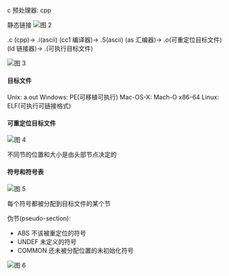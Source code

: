 

c 预处理器: cpp

静态链接
![图 2](https://i.loli.net/2021/10/07/IxLtM5pyCfGWg64.png)  

.c (cpp)-> .i(ascii) (cc1 编译器)-> .S(ascii) (as 汇编器)-> .o(可重定位目标文件) (ld 链接器)-> .(可执行目标文件)

![图 3](https://i.loli.net/2021/10/07/GuI6Scn9h4vDgzo.png)  

#### 目标文件

Unix: a.out
Windows: PE(可移植可执行)
Mac-OS-X: Mach-O
x86-64 Linux: ELF(可执行可链接格式)

#### 可重定位目标文件

![图 4](https://i.loli.net/2021/10/07/G8TONSM34wLJexb.png)  

不同节的位置和大小是由头部节点决定的

#### 符号和符号表

![图 5](https://i.loli.net/2021/10/07/rsDhA7uCNPF8TnQ.png)  

每个符号都被分配到目标文件的某个节

伪节(pseudo-section):
- ABS 不该被重定位的符号
- UNDEF 未定义的符号
- COMMON 还未被分配位置的未初始化符号

![图 6](https://i.loli.net/2021/10/07/NLzrxoe1GZEMFmi.png)  


